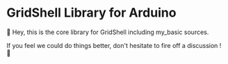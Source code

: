 # GridShell Library for Arduino

👋 Hey, this is the core library for GridShell including my_basic sources.

If you feel we could do things better, don't hesitate to fire off a discussion ! 🙌
